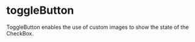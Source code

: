 toggleButton
============

ToggleButton enables the use of custom images to show the state of the CheckBox.